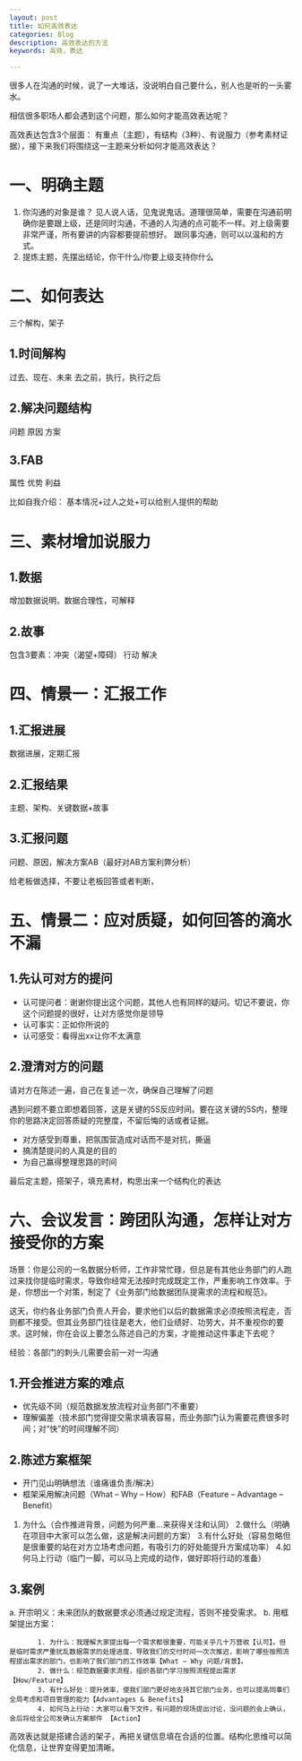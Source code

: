 ```yaml
---
layout: post
title: 如何高效表达
categories: Blog
description: 高效表达的方法
keywords: 高效，表达

---
```



很多人在沟通的时候，说了一大堆话，没说明白自己要什么，别人也是听的一头雾水。


相信很多职场人都会遇到这个问题，那么如何才能高效表达呢？


高效表达包含3个层面： 有重点（主题），有结构（3种）、有说服力（参考素材证据），接下来我们将围绕这一主题来分析如何才能高效表达？

# 一、明确主题

1. 你沟通的对象是谁？ 见人说人话，见鬼说鬼话。道理很简单，需要在沟通前明确你是要跟上级，还是同时沟通，不通的人沟通的点可能不一样。对上级需要非常严谨，所有要讲的内容都要提前想好。
跟同事沟通，则可以以温和的方式。
2. 提炼主题，先摆出结论，你干什么/你要上级支持你什么

# 二、如何表达

三个解构，架子

## 1.时间解构
过去、现在、未来
去之前，执行，执行之后

## 2.解决问题结构
问题 原因 方案

## 3.FAB

属性  优势 利益

比如自我介绍： 基本情况+过人之处+可以给别人提供的帮助



# 三、素材增加说服力

## 1.数据

增加数据说明，数据合理性，可解释

## 2.故事

包含3要素：冲突（渴望+障碍） 行动 解决

# 四、情景一：汇报工作

## 1.汇报进展 

数据进展，定期汇报

## 2.汇报结果

主题、架构、关键数据+故事

## 3.汇报问题

问题、原因，解决方案AB（最好对AB方案利弊分析）

给老板做选择，不要让老板回答或者判断，

# 五、情景二：应对质疑，如何回答的滴水不漏

## 1.先认可对方的提问

- 认可提问者：谢谢你提出这个问题，其他人也有同样的疑问。切记不要说，你这个问题提的很好，让对方感觉你是领导
- 认可事实：正如你所说的
- 认可感受：看得出xx让你不太满意

## 2.澄清对方的问题

请对方在陈述一遍，自己在复述一次，确保自己理解了问题

遇到问题不要立即想着回答，这是关键的5S反应时间。要在这关键的5S内，整理你的思路决定回答质疑的完整度，不留后悔的话或者证据。



- 对方感受到尊重，把氛围营造成对话而不是对抗，撕逼
- 搞清楚提问的人真是的目的
- 为自己赢得整理思路的时间

最后定主题，搭架子，填充素材，构思出来一个结构化的表达


# 六、会议发言：跨团队沟通，怎样让对方接受你的方案

场景：你是公司的一名数据分析师，工作非常忙碌，但总是有其他业务部门的人跑过来找你提临时需求，导致你经常无法按时完成既定工作，严重影响工作效率。于是，你想出一个对策，制定了《业务部门给数据团队提需求的流程和规范》。

这天，你约各业务部门负责人开会，要求他们以后的数据需求必须按照流程走，否则都不接受。但其业务部门往往是老大，他们业绩好、功劳大，并不重视你的要求。这时候，你在会议上要怎么陈述自己的方案，才能推动这件事走下去呢？

经验：各部门的刺头儿需要会前一对一沟通
 
## 1.开会推进方案的难点

  - 优先级不同（规范数据发放流程对业务部门不重要）
  - 理解偏差（技术部门觉得提交需求填表容易，而业务部门认为需要花费很多时间；对“快”的时间理解不同）
 
## 2.陈述方案框架

  - 开门见山明确想法（谁痛谁负责/解决）
  - 框架采用解决问题（What – Why – How）和FAB（Feature – Advantage – Benefit）
  
   1. 为什么（合作推进背景，问题为何严重…来获得关注和认同）
   2.做什么（明确在项目中大家可以怎么做，这是解决问题的方案）
   3.有什么好处（容易忽略但是很重要的站在对方立场考虑问题，有吸引力的好处能提升方案成功率）
   4.如何马上行动（临门一脚，可以马上完成的动作，做好即将行动的准备）
 
## 3.案例

  a. 开宗明义：未来团队的数据要求必须通过规定流程，否则不接受需求。
  b. 用框架提出方案：
  
           1. 为什么：我理解大家提出每一个需求都很重要，可能关乎几十万营收【认可】。但是临时需求严重扰乱数据需求的处理进度，导致我们的交付时间一次次推迟，影响了哪些按照流程提出需求的部门，也影响了我们部门的工作效率【What – Why 问题/背景】。
           2. 做什么：规范数据要求流程，组织各部门学习按照流程提出需求【How/Feature】
           3. 有什么好处：提升效率，使我们部门更好地支持其它部门业务，也可以提高同事们全局考虑和项目管理的能力【Advantages & Benefits】
           4. 如何马上行动：大家可以看下文件，有问题的现场提出讨论，没问题的会上确认，会后将给全公司发确认方案邮件 【Action】
 
高效表达就是搭建合适的架子，再把关键信息填在合适的位置。结构化思维可以简化信息，让世界变得更加清晰。
